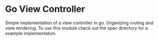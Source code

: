 # Go View Controller
Simple implementation of a view controller in go. Organizing routing and view rendering. To use this module check out the spec directory for a example implementation.
